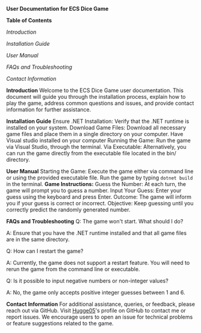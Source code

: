 **User Documentation for ECS Dice Game**

**Table of Contents**

*Introduction*

*Installation Guide*

*User Manual*

*FAQs and Troubleshooting*

*Contact Information*

**Introduction**
Welcome to the ECS Dice Game user documentation. This document will guide you through the installation process, explain how to play the game, address common questions and issues, and provide contact information for further assistance.

**Installation Guide**
Ensure .NET Installation: Verify that the .NET runtime is installed on your system.
Download Game Files: Download all necessary game files and place them in a single directory on your computer.
Have Visual studio installed on your computer
Running the Game:
Run the game via Visual Studio, through the terminal.
Via Executable: Alternatively, you can run the game directly from the executable file located in the bin/ directory.

**User Manual**
Starting the Game: Execute the game either via command line or using the provided executable file.
Run the game by typing `dotnet build` in the terminal.
**Game Instructions:**
Guess the Number: At each turn, the game will prompt you to guess a number.
Input Your Guess: Enter your guess using the keyboard and press Enter.
Outcome: The game will inform you if your guess is correct or incorrect.
Objective: Keep guessing until you correctly predict the randomly generated number.

**FAQs and Troubleshooting**
Q: The game won't start. What should I do?

A: Ensure that you have the .NET runtime installed and that all game files are in the same directory.

Q: How can I restart the game?

A: Currently, the game does not support a restart feature. You will need to rerun the game from the command line or executable.

Q: Is it possible to input negative numbers or non-integer values?

A: No, the game only accepts positive integer guesses between 1 and 6.

**Contact Information**
For additional assistance, queries, or feedback, please reach out via GitHub. Visit [Hugge05](https://github.com/Hugge05/)'s profile on GitHub to contact me or report issues. We encourage users to open an issue for technical problems or feature suggestions related to the game.
